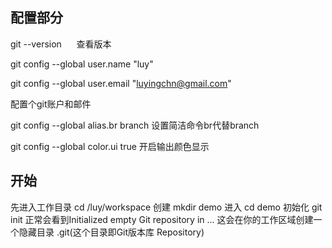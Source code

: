 ## 配置部分

git --version      
查看版本    

git config --global user.name "luy"  

git config --global user.email "luyingchn@gmail.com"    

配置个git账户和邮件    

git config --global alias.br branch
设置简洁命令br代替branch

git config --global color.ui true
开启输出颜色显示

## 开始
先进入工作目录 cd /luy/workspace
创建 mkdir demo
进入 cd demo
初始化 git init
正常会看到Initialized empty Git repository in ...
这会在你的工作区域创建一个隐藏目录 .git(这个目录即Git版本库 Repository)




